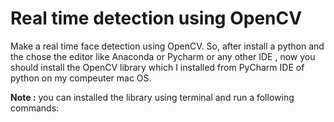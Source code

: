 # Real time detection using OpenCV 
Make a real time face detection using OpenCV. 
So, after install a python and the chose the editor like Anaconda or Pycharm or any other IDE , now you should install the OpenCV library which I installed from PyCharm IDE of python on my compeuter mac OS.




**Note :** you can installed the library using terminal and run a following commands:


 


